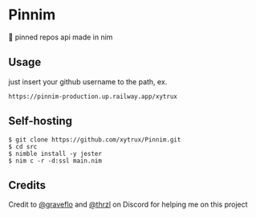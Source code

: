 # Pinnim
📌 pinned repos api made in nim

## Usage

just insert your github username to the path, ex.

```
https://pinnim-production.up.railway.app/xytrux
```

## Self-hosting
```
$ git clone https://github.com/xytrux/Pinnim.git
$ cd src
$ nimble install -y jester
$ nim c -r -d:ssl main.nim
```

## Credits
Credit to [@graveflo](https://github.com/Graveflo) and [@thrzl](https://github.com/thrzl) on Discord for helping me on this project
